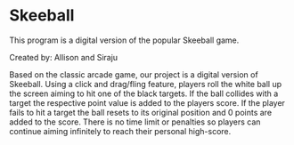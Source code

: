 # Skeeball
This program is a digital version of the popular Skeeball game.

Created by: Allison and Siraju 

Based on the classic arcade game, our project is a digital version of Skeeball. Using a click and drag/fling feature, players roll the white ball up the screen aiming to hit one of the black targets. If the ball collides with a target the respective point value is added to the players score. If the player fails to hit a target the ball resets to its original position and 0 points are added to the score. There is no time limit or penalties so players can continue aiming infinitely to reach their personal high-score.
